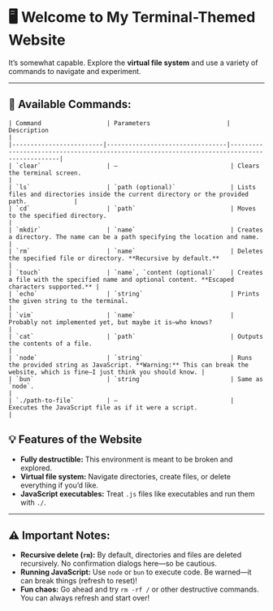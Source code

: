 # 🖥️ Welcome to My Terminal-Themed Website  
It’s somewhat capable. Explore the **virtual file system** and use a variety of commands to navigate and experiment.

---

## 🚀 **Available Commands:**

```
| Command                  | Parameters                     | Description                                                                                 |
|-------------------------|---------------------------------|---------------------------------------------------------------------------------------------|
| `clear`                  | —                               | Clears the terminal screen.                                                                |
| `ls`                     | `path (optional)`               | Lists files and directories inside the current directory or the provided path.             |
| `cd`                     | `path`                          | Moves to the specified directory.                                                          |
| `mkdir`                  | `name`                          | Creates a directory. The name can be a path specifying the location and name.              |
| `rm`                     | `name`                          | Deletes the specified file or directory. **Recursive by default.**                         |
| `touch`                  | `name`, `content (optional)`    | Creates a file with the specified name and optional content. **Escaped characters supported.** |
| `echo`                   | `string`                        | Prints the given string to the terminal.                                                   |
| `vim`                    | `name`                          | Probably not implemented yet, but maybe it is—who knows?                                  |
| `cat`                    | `path`                          | Outputs the contents of a file.                                                            |
| `node`                   | `string`                        | Runs the provided string as JavaScript. **Warning:** This can break the website, which is fine—I just think you should know. |
| `bun`                    | `string`                        | Same as `node`.                                                                            |
| `./path-to-file`         | —                               | Executes the JavaScript file as if it were a script.                                       |
```




## 💡 **Features of the Website**
- **Fully destructible:** This environment is meant to be broken and explored.
- **Virtual file system:** Navigate directories, create files, or delete everything if you’d like.
- **JavaScript executables:** Treat `.js` files like executables and run them with `./`.
  
---

## ⚠️ **Important Notes:**
- **Recursive delete (`rm`):** By default, directories and files are deleted recursively. No confirmation dialogs here—so be cautious.
- **Running JavaScript:** Use `node` or `bun` to execute code. Be warned—it can break things (refresh to reset)!
- **Fun chaos:** Go ahead and try `rm -rf /` or other destructive commands. You can always refresh and start over!
